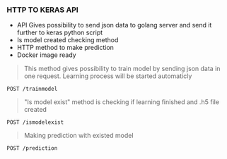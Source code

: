 ### HTTP TO KERAS API

- API Gives possibility to send json data to golang server and send it further to keras python script 
- Is model created checking method
- HTTP method to make prediction
- Docker image ready


> This method gives possibility to train model by sending json data in one request.
> Learning process will be started automaticly
```
POST /trainmodel
```

> "Is model exist" method is checking if learning finished and .h5 file created 
```
POST /ismodelexist
```

> Making prediction with existed model
```
POST /prediction
```